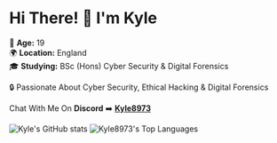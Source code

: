 # Hi There! 👋 I'm Kyle

🎉 **Age:** 19
<br>
🌍 **Location:** England
<br>
🎓 **Studying:** BSc (Hons) Cyber Security & Digital Forensics

🔒 Passionate About Cyber Security, Ethical Hacking & Digital Forensics

Chat With Me On **Discord** ➡️ [**Kyle8973**](https://discord.com/users/349499497774055429)
<br>

![Kyle's GitHub stats](https://github-readme-stats.vercel.app/api?username=kyle8973&show_icons=true&theme=dark)
![Kyle8973's Top Languages](https://github-readme-stats.vercel.app/api/top-langs/?username=Kyle8973&theme=vue-dark&show_icons=true&hide_border=true&layout=compact)
